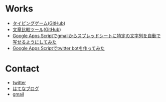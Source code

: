 # Works
- [タイピングゲーム](https://kaneyhonest.github.io/typing/)([GitHub](https://github.com/KaneyHonest/tying))
- [文章比較ツール](https://kaneyhonest.github.io/typoChecker/)([GitHub](https://github.com/KaneyHonest/typoChecker))
- [Google Apps Scriptでgmailからスプレッドシートに特定の文字列を自動で写せるようにしてみた](https://kaneyhonest.hatenablog.com/entry/2021/03/04/170016)
- [Google Apps Scriptでtwitter botを作ってみた](https://kaneyhonest.hatenablog.com/entry/2021/03/15/195028)

# Contact
- [twitter](https://twitter.com/KaneyHonest)
- [はてなブログ](https://kaneyhonest.hatenablog.com/?_ga=2.177168742.2100718807.1615617495-80865186.1614839443)
- [gmail](mailto:yamadataro0407@gmail.com)
